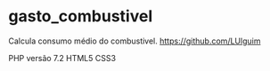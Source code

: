 # gasto_combustivel
Calcula consumo médio do combustivel.
https://github.com/LUlguim

PHP versão 7.2
HTML5
CSS3
